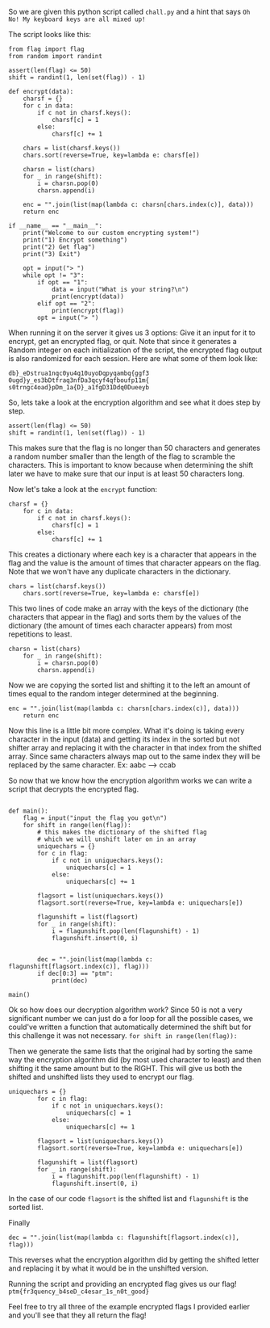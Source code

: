 So we are given this python script called `chall.py` and a hint that says `Oh No! My keyboard keys are all mixed up!`

The script looks like this:
```
from flag import flag
from random import randint

assert(len(flag) <= 50)
shift = randint(1, len(set(flag)) - 1)

def encrypt(data):
    charsf = {}
    for c in data:
        if c not in charsf.keys():
            charsf[c] = 1
        else:
            charsf[c] += 1

    chars = list(charsf.keys())
    chars.sort(reverse=True, key=lambda e: charsf[e])

    charsn = list(chars)
    for _ in range(shift):
        i = charsn.pop(0)
        charsn.append(i)

    enc = "".join(list(map(lambda c: charsn[chars.index(c)], data)))
    return enc

if __name__ == "__main__":
    print("Welcome to our custom encrypting system!")
    print("1) Encrypt something")
    print("2) Get flag")
    print("3) Exit")

    opt = input("> ")
    while opt != "3":
        if opt == "1":
            data = input("What is your string?\n")
            print(encrypt(data))
        elif opt == "2":
            print(encrypt(flag))
        opt = input("> ")
```

When running it on the server it gives us 3 options: Give it an input for it to encrypt, get an encrypted flag, or quit. 
Note that since it generates a Random integer on each initialization of the script, the encrypted flag output is also randomized for each session.
Here are what some of them look like:
```
db}_eDstrua1nqc0yu4q10uyoDqpyqambq{ggf3
0ugd}y_es3bDtfraq3nfDa3qcyf4qfboufp11m{
s0trngc4oad}pDm_1a{D}_a1fgD31Ddq0Dueeyb
```

So, lets take a look at the encryption algorithm and see what it does step by step.

```
assert(len(flag) <= 50)
shift = randint(1, len(set(flag)) - 1)
```
This makes sure that the flag is no longer than 50 characters and generates a random number smaller than the length of the flag to scramble the characters.
This is important to know because when determining the shift later we have to make sure that our input is at least 50 characters long.

Now let's take a look at the `encrypt` function:

```
charsf = {}
    for c in data:
        if c not in charsf.keys():
            charsf[c] = 1
        else:
            charsf[c] += 1
```
This creates a dictionary where each key is a character that appears in the flag and the value is the amount of times that character appears on the flag. Note that we won't have any duplicate characters in the dictionary.

```
chars = list(charsf.keys())
    chars.sort(reverse=True, key=lambda e: charsf[e])
```
This two lines of code make an array with the keys of the dictionary (the characters that appear in the flag) and sorts them by the values of the dictionary (the amount of times each character appears) from most repetitions to least.

```
charsn = list(chars)
    for _ in range(shift):
        i = charsn.pop(0)
        charsn.append(i)
```
Now we are copying the sorted list and shifting it to the left an amount of times equal to the random integer determined at the beginning.


```
enc = "".join(list(map(lambda c: charsn[chars.index(c)], data)))
    return enc
```
Now this line is a little bit more complex.
What it's doing is taking every character in the input (data) and getting its index in the sorted but not shifter array and replacing it with the character in that index from the shifted array. 
Since same characters always map out to the same index they will be replaced by the same character.
Ex: aabc --> ccab

So now that we know how the encryption algorithm works we can write a script that decrypts the encrypted flag.
```

def main():
    flag = input("input the flag you got\n")
    for shift in range(len(flag)):
        # this makes the dictionary of the shifted flag
        # which we will unshift later on in an array
        uniquechars = {}
        for c in flag:
            if c not in uniquechars.keys():
                uniquechars[c] = 1
            else:
                uniquechars[c] += 1

        flagsort = list(uniquechars.keys())
        flagsort.sort(reverse=True, key=lambda e: uniquechars[e])

        flagunshift = list(flagsort)
        for _ in range(shift):
            i = flagunshift.pop(len(flagunshift) - 1)
            flagunshift.insert(0, i)
        
        
        dec = "".join(list(map(lambda c: flagunshift[flagsort.index(c)], flag)))
        if dec[0:3] == "ptm":
            print(dec)

main()
```
Ok so how does our decryption algorithm work?
Since 50 is not a very significant number we can just do a for loop for all the possible cases, we could've written a function that automatically determined the shift but for this challenge it was not necessary.
`for shift in range(len(flag)):`

Then we generate the same lists that the original had by sorting the same way the encryption algorithm did (by most used character to least) and then shifting it the same amount but to the RIGHT. This will give us both the shifted and unshifted lists they used to encrypt our flag.
```
uniquechars = {}
        for c in flag:
            if c not in uniquechars.keys():
                uniquechars[c] = 1
            else:
                uniquechars[c] += 1

        flagsort = list(uniquechars.keys())
        flagsort.sort(reverse=True, key=lambda e: uniquechars[e])

        flagunshift = list(flagsort)
        for _ in range(shift):
            i = flagunshift.pop(len(flagunshift) - 1)
            flagunshift.insert(0, i)
```

In the case of our code `flagsort` is the shifted list and `flagunshift` is the sorted list.

Finally
```
dec = "".join(list(map(lambda c: flagunshift[flagsort.index(c)], flag)))
```
This reverses what the encryption algorithm did by getting the shifted letter and replacing it by what it would be in the unshifted version.

Running the script and providing an encrypted flag gives us our flag!
`ptm{fr3quency_b4seD_c4esar_1s_n0t_good}`

Feel free to try all three of the example encrypted flags I provided earlier and you'll see that they all return the flag!








        
        
        
        
